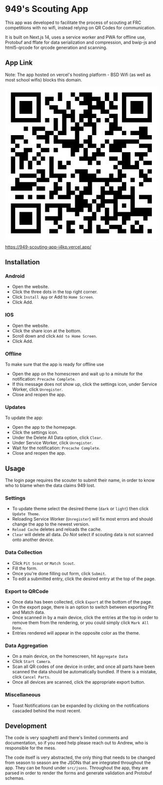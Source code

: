 # 949's Scouting App

This app was developed to facilitate the process of scouting at FRC competitions with no wifi, instead relying on QR Codes for communication.

It is built on Next.js 14, uses a service worker and PWA for offline use, Protobuf and fflate for data serialization and compression, and bwip-js and html5-qrcode for qrcode generation and scanning.

## App Link

Note: The app hosted on vercel's hosting platform - BSD Wifi (as well as most school wifis) blocks this domain.

![Scouting App Link](scout-app-link.png)

https://949-scouting-app-i4kp.vercel.app/

## Installation

### Android

-   Open the website.
-   Click the three dots in the top right corner.
-   Click `Install App` or Add to `Home Screen`.
-   Click Add.

### IOS

-   Open the website.
-   Click the share icon at the bottom.
-   Scroll down and click `Add to Home Screen`.
-   Click Add.

### Offline

To make sure that the app is ready for offline use

-   Open the app on the homescreen and wait up to a minute for the notification: `Precache Complete`.
-   If this message does not show up, click the settings icon, under Service Worker, click `Unregister`.
-   Close and reopen the app.

### Updates

To update the app:

-   Open the app to the homepage.
-   Click the settings icon.
-   Under the Delete All Data option, click `Clear`.
-   Under Service Worker, click `Unregister`.
-   Wait for the notification: `Precache Complete`.
-   Close and reopen the app.

## Usage

The login page requires the scouter to submit their name, in order to know who to blame when the data claims 949 lost.

### Settings

-   To update theme select the desired theme (`dark` or `light`) then click `Update Theme`.
-   Reloading Service Worker (`Unregister`) will fix most errors and should change the app to the newest version.
-   `Reload Cache` deletes and reloads the cache.
-   `Clear` will delete all data. _Do Not_ select if scouting data is not scanned onto another device.

### Data Collection

-   Click `Pit Scout` or `Match Scout`.
-   Fill the form.
-   Once you're done filling out form, click `Submit`.
-   To edit a submitted entry, click the desired entry at the top of the page.

### Export to QRCode

-   Once data has been collected, click `Export` at the bottom of the page.
-   On the export page, there is an option to switch between exporting Pit and Match data.
-   Once scanned in by a main device, click the entries at the top in order to remove them from the rendering, or you could simply click `Mark All Done`.
-   Entries rendered will appear in the opposite color as the theme.

### Data Aggregation

-   On a main device, on the homescreen, hit `Aggregate Data`
-   Click `Start Camera`.
-   Scan all QR codes of one device in order, and once all parts have been scanned the data should be automatically bundled. If there is a mistake, click `Cancel Parts`.
-   Once all devices are scanned, click the appropriate export button.

### Miscellaneous

-   Toast Notifications can be expanded by clicking on the notifications cascaded behind the most recent.

## Development

The code is very spaghetti and there's limited comments and documentation, so if you need help please reach out to Andrew, who is responsible for the mess.

The code itself is very abstracted, the only thing that needs to be changed from season to season are the JSONs that are integrated throughout the app. They can be found under `src/jsons`. Throughout the app, they are parsed in order to render the forms and generate validation and Protobuf schemas.

